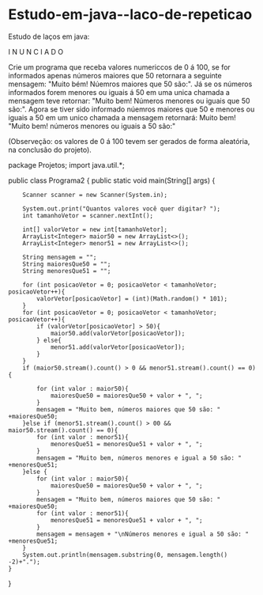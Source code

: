 # Estudo-em-java--laco-de-repeticao
Estudo de laços em java:

I N U N C I A D O 

Crie um programa que receba valores numericcos de 0 á 100, se for informados apenas números maiores que 50 retornara a seguinte mensagem:
"Muito bém! Núemros maiores que 50 são:".
Já se os números informados forem menores ou iguais á 50 em uma unica chamada a mensagem teve retornar: "Muito bem! Números menores ou iguais que 50 são:".
Agora se tiver sido informado núemros maiores que 50 e menores ou iguais a 50 em um unico chamada a mensagem retornará: Muito bem!
"Muito bem! números menores ou iguais a 50 são:"

(Observeção: os valores de 0 á 100 tevem ser gerados de forma aleatória, na conclusão do projeto).

package Projetos;
import java.util.*;


public class Programa2 {
    public static void main(String[] args) {


        Scanner scanner = new Scanner(System.in);

        System.out.print("Quantos valores você quer digitar? ");
        int tamanhoVetor = scanner.nextInt();

        int[] valorVetor = new int[tamanhoVetor];
        ArrayList<Integer> maior50 = new ArrayList<>();
        ArrayList<Integer> menor51 = new ArrayList<>();

        String mensagem = "";
        String maioresQue50 = "";
        String menoresQue51 = "";

        for (int posicaoVetor = 0; posicaoVetor < tamanhoVetor; posicaoVetor++){
            valorVetor[posicaoVetor] = (int)(Math.random() * 101);
        }
        for (int posicaoVetor = 0; posicaoVetor < tamanhoVetor; posicaoVetor++){
            if (valorVetor[posicaoVetor] > 50){
                maior50.add(valorVetor[posicaoVetor]);
            } else{
                menor51.add(valorVetor[posicaoVetor]);
            }
        }
        if (maior50.stream().count() > 0 && menor51.stream().count() == 0){

            for (int valor : maior50){
                maioresQue50 = maioresQue50 + valor + ", ";
            }
            mensagem = "Muito bem, números maiores que 50 são: " +maioresQue50;
        }else if (menor51.stream().count() > 00 && maior50.stream().count() == 0){
            for (int valor : menor51){
                menoresQue51 = menoresQue51 + valor + ", ";
            }
            mensagem = "Muito bem, números menores e igual a 50 são: " +menoresQue51;
        }else {
            for (int valor : maior50){
                maioresQue50 = maioresQue50 + valor + ", ";
            }
            mensagem = "Muito bem, números maiores que 50 são: " +maioresQue50;
            for (int valor : menor51){
                menoresQue51 = menoresQue51 + valor + ", ";
            }
            mensagem = mensagem + "\nNúmeros menores e igual a 50 são: " +menoresQue51;
        }
        System.out.println(mensagem.substring(0, mensagem.length() -2)+".");
    }
}

